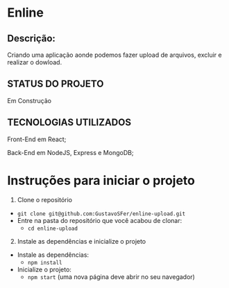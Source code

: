 # Enline

<h2>Descrição:</h2>
<p>Criando uma aplicação aonde podemos fazer upload de arquivos, excluir e realizar o dowload.</p>


## STATUS DO PROJETO

<p>Em Construção</p>

## TECNOLOGIAS UTILIZADOS

<p>
  Front-End em React;
</p>
<p>
  Back-End em NodeJS, Express e MongoDB;
</p>

# Instruções para iniciar o projeto

1. Clone o repositório
  * `git clone git@github.com:GustavoSFer/enline-upload.git`
  * Entre na pasta do repositório que você acabou de clonar:
    * `cd enline-upload`

2. Instale as dependências e inicialize o projeto
  * Instale as dependências:
    * `npm install`
  * Inicialize o projeto:
    * `npm start` (uma nova página deve abrir no seu navegador)